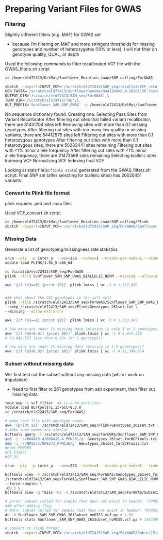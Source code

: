 # Preparing Variant Files for GWAS

### Filtering
Slightly different filters (e.g. MAF) for GWAS set
- because I'm filtering on MAF and more stringent thresholds for missing genotypes and number of heterozygotes (10% or less), I will not filter on genotype quality, QUAL, or depth

Used the following commands to filter recalibrated VCF file with the GWAS_filters.sh script
```bash
cd /home/eld72413/DelMut/Sunflower_Mutation_Load/SNP-calling/ForGWAS

sbatch --export=INPUT_VCF='/scratch/eld72413/SAM_seq/results2/VCF_results_new/Create_HC_Subset/New2/Variant_Recalibrator/Sunflower_SAM_SNP_Calling_snps.recalibrated.vcf.gz',\
GEN_FASTA='/scratch/eld72413/SunflowerGenome/Ha412HOv2.0-20181130.fasta',\
OUTPUT_DIR='/scratch/eld72413/SAM_seq/ForGWAS',\
TEMP_DIR='/scratch/eld72413/Tmp',\
OUT_PREFIX='Sunflower_SAM_SNP_GWAS' -o /home/eld72413/DelMut/Sunflower_Mutation_Load/SNP-calling/ForGWAS/GWASfilter.%j.out -e /home/eld72413/DelMut/Sunflower_Mutation_Load/SNP-calling/ForGWAS/GWASfilter.%j.err GWAS_filters.sh # Submitted batch job 5526811
```

No sequence dictionary found. Creating one.
Selecting Pass Sites from Variant Recalibrator
After filtering out sites that failed variant recalibrator, there are 81431704 sites left
Removing sites with more than 0.1 missing genotypes
After filtering out sites with too many low quality or missing variants, there are 54412579 sites left
Filtering out sites with more than 0.1 heterozygous genotypes
After filtering out sites with more than 0.1 heterozygous sites, there are 50283441 sites remaining
Filtering out sites with <1% minor allele frequency
After filtering out sites with <1% minor allele frequency, there are 21473569 sites remaining
Selecting biallelic sites
Indexing VCF
Normalizing VCF
Indexing final VCF

Looking at stats file(`bcftools stats`) generated from the GWAS_filters.sh script:
Final SNP set (after selecting for biallelic sites) has 20026451 variants

### Convert to Plink file format
plink requires .ped and .map files

Used VCF_convert.sh script
```bash
cd /home/eld72413/DelMut/Sunflower_Mutation_Load/SNP-calling/Plink
sbatch --export=INPUT_VCF='/scratch/eld72413/SAM_seq/ForGWAS/Sunflower_SAM_SNP_GWAS_BIALLELIC_NORM.vcf.gz',OUT_PREFIX='/scratch/eld72413/SAM_seq/ForGWAS/Sunflower_SAM_SNP_GWAS_BIALLELIC_NORM' VCF_convert.sh # Submitted batch job 5555917
```

### Missing Data
Generate a list of genotyping/missingness rate statistics
```bash
srun --pty  -p inter_p  --mem=22G --nodes=1 --ntasks-per-node=1 --time=12:00:00 --job-name=qlogin /bin/bash -l
module load PLINK/1.9b_5-x86_64

cd /scratch/eld72413/SAM_seq/ForGWAS
plink --file Sunflower_SAM_SNP_GWAS_BIALLELIC_NORM --missing --allow-extra-chr

awk '{if ($3==0) {print $0}}' plink.lmiss | wc -l # 1,177,639


### what about the 261 genotypes in the salt set?
plink --file /scratch/eld72413/SAM_seq/ForGWAS/Sunflower_SAM_SNP_GWAS_BIALLELIC_NORM \
--keep /scratch/eld72413/SAM_seq/Plink/Genotypes_261set.txt \
--missing --allow-extra-chr

awk '{if ($3==0) {print $0}}' plink.lmiss | wc -l # 1,363,909

# how many are under 1% missing data (missing in only 1 or 2 genotypes)?
awk '{if ($5<0.01) {print $0}}' plink.lmiss | wc -l # 6,054,250
# (3,645,537 less than 0.05% (or 1 genotype))

# how many are under 2% missing data (missing in 1-5 genotypes)?
awk '{if ($5<0.02) {print $0}}' plink.lmiss | wc -l # 11,348,014
```

### Subset without missing data
Will first test out the subset without any missing data (while I work on imputation)
- Need to first filter to 261 genotypes from salt experiment, then filter out missing data
```bash
tmux new -s vcf_filter  ## ss-sub4 partition
module load BCFtools/1.13-GCC-8.3.0
cd /scratch/eld72413/SAM_seq/ForGWAS/

# make text file with genotype names
awk '{print $1}' /scratch/eld72413/SAM_seq/Plink/Genotypes_261set.txt > Genotypes_261set_forBCFtools.txt
# make sure names are similar
bcftools query -l /scratch/eld72413/SAM_seq/ForGWAS/Sunflower_SAM_SNP_GWAS_BIALLELIC_NORM.vcf.gz
sed -i 's/RHA415-4/RHA415-4_PPN251/g' Genotypes_261set_forBCFtools.txt
sed -i 's/NMS373/NMS373_PPN136/g' Genotypes_261set_forBCFtools.txt
#Hopi_PPN285
#PI_531071
#SF_33

srun --pty  -p inter_p  --mem=22G --nodes=1 --ntasks-per-node=1 --time=12:00:00 --job-name=qlogin /bin/bash -l

bcftools view -S /scratch/eld72413/SAM_seq/ForGWAS/Genotypes_261set_forBCFtools.txt \
/scratch/eld72413/SAM_seq/ForGWAS/Sunflower_SAM_SNP_GWAS_BIALLELIC_NORM.vcf.gz \
--force-samples \
-Ou | \
bcftools view -g ^miss -Oz -o /scratch/eld72413/SAM_seq/ForGWAS/Subset261/Sunflower_SAM_SNP_GWAS_261Subset_noMISS.vcf.gz

# Error: subset called for sample that does not exist in header: "PPN053".  Use "--force-samples" to ignore this error.
### after adding flag:
# Warn: subset called for sample that does not exist in header: "PPN053"... skipping
du -h Sunflower_SAM_SNP_GWAS_261Subset_noMISS.vcf.gz # 1.5G
bcftools stats Sunflower_SAM_SNP_GWAS_261Subset_noMISS.vcf.gz # 1363909 SNPs

# convert to Plink format
sbatch --export=INPUT_VCF='/scratch/eld72413/SAM_seq/ForGWAS/Subset261/Sunflower_SAM_SNP_GWAS_261Subset_noMISS.vcf.gz',OUT_PREFIX='/scratch/eld72413/SAM_seq/ForGWAS/Subset261/Sunflower_SAM_SNP_GWAS_261Subset_noMISS' VCF_convert.sh # Submitted batch job 5581114

```